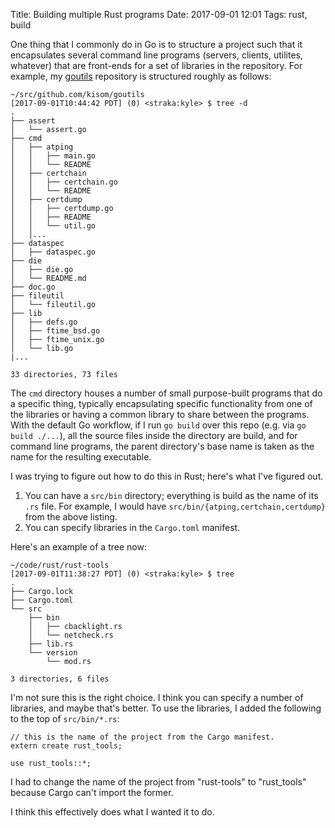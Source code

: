 Title: Building multiple Rust programs
Date: 2017-09-01 12:01
Tags: rust, build

One thing that I commonly do in Go is to structure a project such that
it encapsulates several command line programs (servers, clients,
utilites, whatever) that are front-ends for a set of libraries in the
repository. For example, my [goutils](https://github.com/kisom/goutils/)
repository is structured roughly as follows:

```
~/src/github.com/kisom/goutils
[2017-09-01T10:44:42 PDT] (0) <straka:kyle> $ tree -d
.
├── assert
│   └── assert.go
├── cmd
│   ├── atping
│   │   ├── main.go
│   │   └── README
│   ├── certchain
│   │   ├── certchain.go
│   │   └── README
│   ├── certdump
│   │   ├── certdump.go
│   │   ├── README
│   │   └── util.go
│   │...
├── dataspec
│   ├── dataspec.go
├── die
│   ├── die.go
│   └── README.md
├── doc.go
├── fileutil
│   └── fileutil.go
├── lib
│   ├── defs.go
│   ├── ftime_bsd.go
│   ├── ftime_unix.go
│   └── lib.go
|...

33 directories, 73 files
```

The `cmd` directory houses a number of small purpose-built programs
that do a specific thing, typically encapsulating specific
functionality from one of the libraries or having a common library to
share between the programs. With the default Go workflow, if I run `go
build` over this repo (e.g. via `go build ./...`), all the source
files inside the directory are build, and for command line programs,
the parent directory's base name is taken as the name for the
resulting executable.

I was trying to figure out how to do this in Rust; here's what I've
figured out.

1. You can have a `src/bin` directory; everything is build as the name
   of its `.rs` file. For example, I would have
   `src/bin/{atping,certchain,certdump}` from the above listing.
2. You can specify libraries in the `Cargo.toml` manifest.

Here's an example of a tree now:

```
~/code/rust/rust-tools
[2017-09-01T11:38:27 PDT] (0) <straka:kyle> $ tree
.
├── Cargo.lock
├── Cargo.toml
└── src
    ├── bin
    │   ├── cbacklight.rs
    │   └── netcheck.rs
    ├── lib.rs
    └── version
        └── mod.rs

3 directories, 6 files
```

I'm not sure this is the right choice. I think you can specify a
number of libraries, and maybe that's better. To use the libraries,
I added the following to the top of `src/bin/*.rs`:

```
// this is the name of the project from the Cargo manifest.
extern create rust_tools;

use rust_tools::*;
```

I had to change the name of the project from "rust-tools" to
"rust_tools" because Cargo can't import the former.

I think this effectively does what I wanted it to do.
